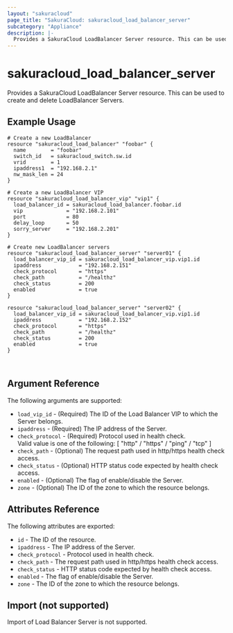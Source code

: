 ```yaml
---
layout: "sakuracloud"
page_title: "SakuraCloud: sakuracloud_load_balancer_server"
subcategory: "Appliance"
description: |-
  Provides a SakuraCloud LoadBalancer Server resource. This can be used to create and delete LoadBalancer Servers.
---
```


# sakuracloud\_load\_balancer\_server

Provides a SakuraCloud LoadBalancer Server resource. This can be used to create and delete LoadBalancer Servers.

## Example Usage

```hcl
# Create a new LoadBalancer
resource "sakuracloud_load_balancer" "foobar" {
  name        = "foobar"
  switch_id   = sakuracloud_switch.sw.id
  vrid        = 1
  ipaddress1  = "192.168.2.1"
  nw_mask_len = 24
}

# Create a new LoadBalancer VIP
resource "sakuracloud_load_balancer_vip" "vip1" {
  load_balancer_id = sakuracloud_load_balancer.foobar.id
  vip              = "192.168.2.101"
  port             = 80
  delay_loop       = 50
  sorry_server     = "192.168.2.201"
}

# Create new LoadBalancer servers
resource "sakuracloud_load_balancer_server" "server01" {
  load_balancer_vip_id = sakuracloud_load_balancer_vip.vip1.id
  ipaddress            = "192.168.2.151"
  check_protocol       = "https"
  check_path           = "/healthz"
  check_status         = 200
  enabled              = true
}

resource "sakuracloud_load_balancer_server" "server02" {
  load_balancer_vip_id = sakuracloud_load_balancer_vip.vip1.id
  ipaddress            = "192.168.2.152"
  check_protocol       = "https"
  check_path           = "/healthz"
  check_status         = 200
  enabled              = true
}



```

## Argument Reference

The following arguments are supported:

* `load_vip_id` - (Required) The ID of the Load Balancer VIP to which the Server belongs.
* `ipaddress` - (Required) The IP address of the Server.
* `check_protocol` - (Required) Protocol used in health check.  
Valid value is one of the following: [ "http" / "https" / "ping" / "tcp" ]
* `check_path` - (Optional) The request path used in http/https health check access.
* `check_status` - (Optional) HTTP status code expected by health check access.
* `enabled` - (Optional) The flag of enable/disable the Server.
* `zone` - (Optional) The ID of the zone to which the resource belongs.

## Attributes Reference

The following attributes are exported:

* `id` - The ID of the resource.
* `ipaddress` - The IP address of the Server.
* `check_protocol` - Protocol used in health check.
* `check_path` - The request path used in http/https health check access.
* `check_status` - HTTP status code expected by health check access.
* `enabled` - The flag of enable/disable the Server.
* `zone` - The ID of the zone to which the resource belongs.

## Import (not supported)

Import of Load Balancer Server is not supported.

